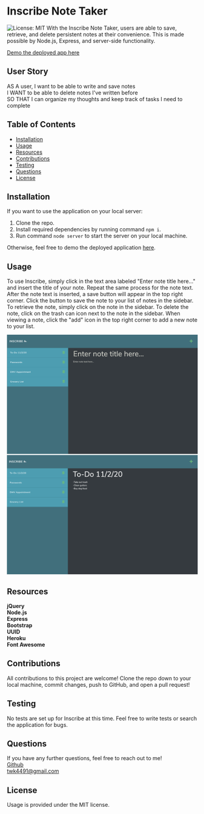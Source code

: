 # Inscribe Note Taker 
![License: MIT](https://img.shields.io/badge/License-MIT-yellow.svg)
With the Inscribe Note Taker, users are able to save, retrieve, and delete persistent notes at their convenience.  This is made possible by Node.js, Express, and server-side functionality.

<a href="https://inscribe-notes.herokuapp.com/" target="_blank">Demo the deployed app here</a>

## User Story
AS A user, I want to be able to write and save notes <br>
I WANT to be able to delete notes I've written before <br>
SO THAT I can organize my thoughts and keep track of tasks I need to complete

## Table of Contents
* [Installation](#installation)
* [Usage](#usage)
* [Resources](#resources)
* [Contributions](#contributions)
* [Testing](#testing)
* [Questions](#questions)
* [License](#license)


## Installation
If you want to use the application on your local server:
1. Clone the repo.
2. Install required dependencies by running command ```npm i```.
3. Run command ```node server``` to start the server on your local machine.

Otherwise, feel free to demo the deployed application <a href="https://inscribe-notes.herokuapp.com/" target="_blank">here</a>.

## Usage
To use Inscribe, simply click in the text area labeled "Enter note title here..." and insert the title of your note.  Repeat the same process for the note text.  After the note text is inserted, a save button will appear in the top right corner.  Click the button to save the note to your list of notes in the sidebar.  To retrieve the note, simply click on the note in the sidebar.  To delete the note, click on the trash can icon next to the note in the sidebar. When viewing a note, click the "add" icon in the top right corner to add a new note to your list.

<img src = "Develop/images/note.png" alt="screenshot of inscribe">
<img src = "Develop/images/view-note.png" alt="screenshot of inscribe">


## Resources
**jQuery** <br>
**Node.js** <br>
**Express** <br>
**Bootstrap** <br>
**UUID** <br>
**Heroku** <br>
**Font Awesome**


## Contributions
All contributions to this project are welcome!  Clone the repo down to your local machine, commit changes, push to GitHub, and open a pull request!

## Testing
No tests are set up for Inscribe at this time.  Feel free to write tests or search the application for bugs.  

## Questions
If you have any further questions, feel free to reach out to me! <br>
<a href='https://www.github.com/twkirkpatrick' target="_blank">Github</a> <br>
<a href='mailto:twk4491@gmail.com' target="_blank">twk4491@gmail.com</a>

## License
Usage is provided under the MIT license.
